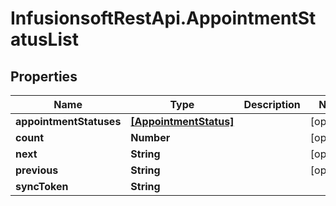 # InfusionsoftRestApi.AppointmentStatusList

## Properties
Name | Type | Description | Notes
------------ | ------------- | ------------- | -------------
**appointmentStatuses** | [**[AppointmentStatus]**](AppointmentStatus.md) |  | [optional] 
**count** | **Number** |  | [optional] 
**next** | **String** |  | [optional] 
**previous** | **String** |  | [optional] 
**syncToken** | **String** |  | 


